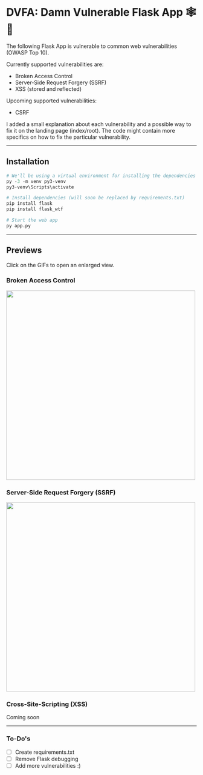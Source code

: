 # DVFA: Damn Vulnerable Flask App 🕸🐍

The following Flask App is vulnerable to common web vulnerabilities (OWASP Top 10).

Currently supported vulnerabilities are:
- Broken Access Control
- Server-Side Request Forgery (SSRF)
- XSS (stored and reflected)

Upcoming supported vulnerabilities:
- CSRF

I added a small explanation about each vulnerability and a possible way to fix it on the landing page (index/root).
The code might contain more specifics on how to fix the particular vulnerability.

<hr>

## Installation

```python
# We'll be using a virtual environment for installing the dependencies
py -3 -m venv py3-venv
py3-venv\Scripts\activate

# Install dependencies (will soon be replaced by requirements.txt)
pip install flask
pip install flask_wtf

# Start the web app
py app.py
```

<hr>

## Previews
Click on the GIFs to open an enlarged view.

### Broken Access Control

<img src="https://user-images.githubusercontent.com/49280556/160276829-7a6adb9b-b0b5-4d54-b305-1c6caf6e4cb6.gif" width="500" />

### Server-Side Request Forgery (SSRF)

<img src="https://user-images.githubusercontent.com/49280556/160277095-37acf4b8-459c-489d-9224-863828b80ddc.gif" width="500" />

### Cross-Site-Scripting (XSS)

Coming soon

<hr>

### To-Do's
- [ ] Create requirements.txt
- [ ] Remove Flask debugging
- [ ] Add more vulnerabilities :)
